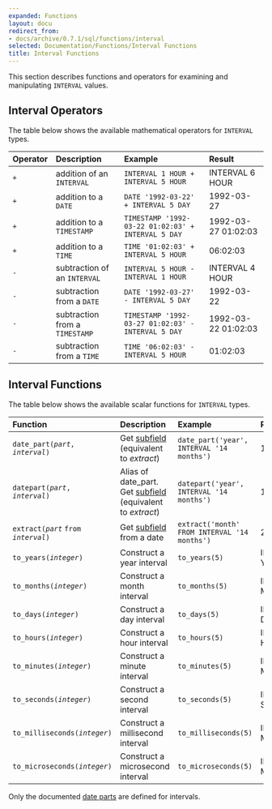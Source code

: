 ```yaml
---
expanded: Functions
layout: docu
redirect_from:
- docs/archive/0.7.1/sql/functions/interval
selected: Documentation/Functions/Interval Functions
title: Interval Functions
---
```


This section describes functions and operators for examining and manipulating `INTERVAL` values.

## Interval Operators
The table below shows the available mathematical operators for `INTERVAL` types.

| Operator | Description | Example | Result |
|:---|:---|:---|:---|
| `+` | addition of an `INTERVAL` | `INTERVAL 1 HOUR + INTERVAL 5 HOUR` | INTERVAL 6 HOUR |
| `+` | addition to a `DATE` | `DATE '1992-03-22' + INTERVAL 5 DAY` | 1992-03-27 |
| `+` | addition to a `TIMESTAMP` | `TIMESTAMP '1992-03-22 01:02:03' + INTERVAL 5 DAY` | 1992-03-27 01:02:03 |
| `+` | addition to a `TIME` | `TIME '01:02:03' + INTERVAL 5 HOUR` | 06:02:03 |
| `-` | subtraction of an `INTERVAL` | `INTERVAL 5 HOUR - INTERVAL 1 HOUR` | INTERVAL 4 HOUR |
| `-` | subtraction from a `DATE` | `DATE '1992-03-27' - INTERVAL 5 DAY` | 1992-03-22 |
| `-` | subtraction from a `TIMESTAMP` | `TIMESTAMP '1992-03-27 01:02:03' - INTERVAL 5 DAY` | 1992-03-22 01:02:03 |
| `-` | subtraction from a `TIME` | `TIME '06:02:03' - INTERVAL 5 HOUR` | 01:02:03 |

## Interval Functions
The table below shows the available scalar functions for `INTERVAL` types.

| Function | Description | Example | Result |
|:---|:---|:---|:---|
| `date_part(`*`part`*`, `*`interval`*`)` | Get [subfield](../../sql/functions/datepart) (equivalent to *extract*) | `date_part('year', INTERVAL '14 months')` | 1 |
| `datepart(`*`part`*`, `*`interval`*`)` | Alias of date_part. Get [subfield](../../sql/functions/datepart) (equivalent to *extract*) | `datepart('year', INTERVAL '14 months')` | 1 |
| `extract(`*`part`* `from` *`interval`*`)` | Get [subfield](../../sql/functions/datepart) from a date | `extract('month' FROM INTERVAL '14 months')` | 2 |
| `to_years(`*`integer`*`)` | Construct a year interval | `to_years(5)` | INTERVAL 5 YEAR |
| `to_months(`*`integer`*`)` | Construct a month interval | `to_months(5)` | INTERVAL 5 MONTH |
| `to_days(`*`integer`*`)` | Construct a day interval | `to_days(5)` | INTERVAL 5 DAY |
| `to_hours(`*`integer`*`)` | Construct a hour interval | `to_hours(5)` | INTERVAL 5 HOUR |
| `to_minutes(`*`integer`*`)` | Construct a minute interval | `to_minutes(5)` | INTERVAL 5 MINUTE |
| `to_seconds(`*`integer`*`)` | Construct a second interval | `to_seconds(5)` | INTERVAL 5 SECOND |
| `to_milliseconds(`*`integer`*`)` | Construct a millisecond interval | `to_milliseconds(5)` | INTERVAL 5 MILLISECOND |
| `to_microseconds(`*`integer`*`)` | Construct a microsecond interval | `to_microseconds(5)` | INTERVAL 5 MICROSECOND |

Only the documented [date parts](../../sql/functions/datepart) are defined for intervals.